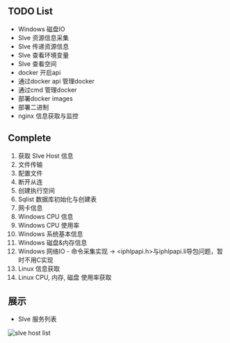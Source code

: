 ## TODO List
- Windows 磁盘IO
- Slve 资源信息采集
- Slve 传递资源信息
- Slve 查看环境变量
- Slve 查看空间
- docker 开启api
- 通过docker api 管理docker
- 通过cmd 管理docker
- 部署docker images
- 部署二进制
- nginx 信息获取与监控


## Complete
1. 获取 Slve Host 信息
2. 文件传输 
3. 配置文件
4. 断开从连
5. 创建执行空间
6. Sqlist 数据库初始化与创建表
7. 网卡信息
8. Windows CPU 信息
9. Windows CPU 使用率
10. Windows 系统基本信息
11. Windows 磁盘&内存信息
12. Windows 网络IO - 命令采集实现 -> <iphlpapi.h>与iphlpapi.li导包问题，暂时不用C实现
13. Linux 信息获取
14. Linux CPU, 内存, 磁盘 使用率获取

## 展示
- Slve 服务列表

![slve host list ](https://file.mange.run/mange-server_manage/20201208134139.png)

